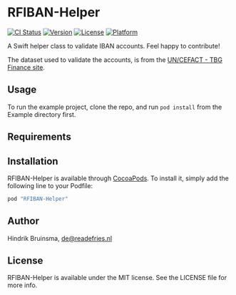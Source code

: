 # RFIBAN-Helper

[![CI Status](http://img.shields.io/travis/readefries/IBAN-Helper.svg?style=flat)](https://travis-ci.org/readefries/IBAN-Helper)
[![Version](https://img.shields.io/cocoapods/v/RFIBAN-Helper.svg?style=flat)](http://cocoapods.org/pods/RFIBAN-Helper)
[![License](https://img.shields.io/cocoapods/l/RFIBAN-Helper.svg?style=flat)](http://cocoapods.org/pods/RFIBAN-Helper)
[![Platform](https://img.shields.io/cocoapods/p/RFIBAN-Helper.svg?style=flat)](http://cocoapods.org/pods/RFIBAN-Helper)


A Swift helper class to validate IBAN accounts.
Feel happy to contribute!

The dataset used to validate the accounts, is from the [UN/CEFACT - TBG Finance site](http://www.tbg5-finance.org/?ibandocs.shtml).

## Usage

To run the example project, clone the repo, and run `pod install` from the Example directory first.

## Requirements

## Installation

RFIBAN-Helper is available through [CocoaPods](http://cocoapods.org). To install
it, simply add the following line to your Podfile:

```ruby
pod "RFIBAN-Helper"
```

## Author

Hindrik Bruinsma, de@readefries.nl

## License

RFIBAN-Helper is available under the MIT license. See the LICENSE file for more info.
